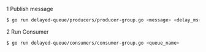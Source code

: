 1 Publish message
```sh
$ go run delayed-queue/producers/producer-group.go <message> <delay_ms>
```

2 Run Consumer

```sh
$ go run delayed-queue/consumers/consumer-group.go <queue_name>
```

